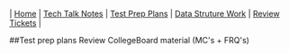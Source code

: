| [Home](docs/README.md) | [Tech Talk Notes](GH%20Pages%20Nav/Tech%20Talk%20Notes) | [Test Prep Plans](GH%20Pages%20Nav/Test%20Prep%20Plans) | [Data Struture Work](GH%20Pages%20Nav/Data%20Structure%20Work) | [Review Tickets](GH%20Pages%20Nav/Review%20Tickets) |

##Test prep plans
Review CollegeBoard material (MC's + FRQ's)